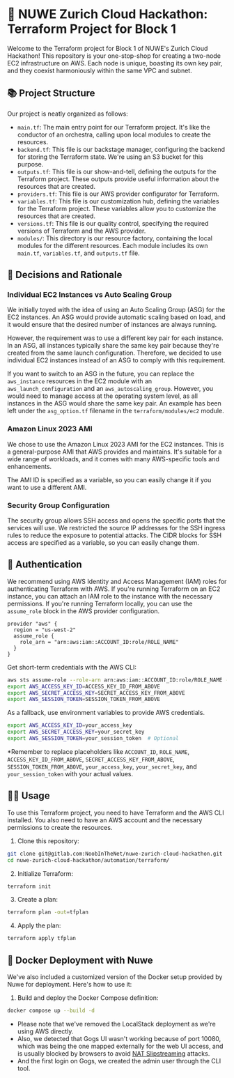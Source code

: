# 🚀 NUWE Zurich Cloud Hackathon: Terraform Project for Block 1

Welcome to the Terraform project for Block 1 of NUWE's Zurich Cloud Hackathon! This repository is your one-stop-shop for creating a two-node EC2 infrastructure on AWS. Each node is unique, boasting its own key pair, and they coexist harmoniously within the same VPC and subnet.

## 📚 Project Structure

Our project is neatly organized as follows:

- `main.tf`: The main entry point for our Terraform project. It's like the conductor of an orchestra, calling upon local modules to create the resources.
- `backend.tf`: This file is our backstage manager, configuring the backend for storing the Terraform state. We're using an S3 bucket for this purpose.
- `outputs.tf`: This file is our show-and-tell, defining the outputs for the Terraform project. These outputs provide useful information about the resources that are created.
- `providers.tf`: This file is our AWS provider configurator for Terraform.
- `variables.tf`: This file is our customization hub, defining the variables for the Terraform project. These variables allow you to customize the resources that are created.
- `versions.tf`: This file is our quality control, specifying the required versions of Terraform and the AWS provider.
- `modules/`: This directory is our resource factory, containing the local modules for the different resources. Each module includes its own `main.tf`, `variables.tf`, and `outputs.tf` file.

## 🧠 Decisions and Rationale

### Individual EC2 Instances vs Auto Scaling Group

We initially toyed with the idea of using an Auto Scaling Group (ASG) for the EC2 instances. An ASG would provide automatic scaling based on load, and it would ensure that the desired number of instances are always running.

However, the requirement was to use a different key pair for each instance. In an ASG, all instances typically share the same key pair because they're created from the same launch configuration. Therefore, we decided to use individual EC2 instances instead of an ASG to comply with this requirement.

If you want to switch to an ASG in the future, you can replace the `aws_instance` resources in the EC2 module with an `aws_launch_configuration` and an `aws_autoscaling_group`. However, you would need to manage access at the operating system level, as all instances in the ASG would share the same key pair. An example has been left under the `asg_option.tf` filename in the `terraform/modules/ec2` module.

### Amazon Linux 2023 AMI

We chose to use the Amazon Linux 2023 AMI for the EC2 instances. This is a general-purpose AMI that AWS provides and maintains. It's suitable for a wide range of workloads, and it comes with many AWS-specific tools and enhancements.

The AMI ID is specified as a variable, so you can easily change it if you want to use a different AMI.

### Security Group Configuration

The security group allows SSH access and opens the specific ports that the services will use. We restricted the source IP addresses for the SSH ingress rules to reduce the exposure to potential attacks. The CIDR blocks for SSH access are specified as a variable, so you can easily change them.

## 🔐 Authentication

We recommend using AWS Identity and Access Management (IAM) roles for authenticating Terraform with AWS. If you're running Terraform on an EC2 instance, you can attach an IAM role to the instance with the necessary permissions. If you're running Terraform locally, you can use the `assume_role` block in the AWS provider configuration.

```hcl
provider "aws" {
  region = "us-west-2"
  assume_role {
    role_arn = "arn:aws:iam::ACCOUNT_ID:role/ROLE_NAME"
  }
}
```

Get short-term credentials with the AWS CLI:

```sh
aws sts assume-role --role-arn arn:aws:iam::ACCOUNT_ID:role/ROLE_NAME --role-session-name SESSION_NAME
export AWS_ACCESS_KEY_ID=ACCESS_KEY_ID_FROM_ABOVE
export AWS_SECRET_ACCESS_KEY=SECRET_ACCESS_KEY_FROM_ABOVE
export AWS_SESSION_TOKEN=SESSION_TOKEN_FROM_ABOVE
```

As a fallback, use environment variables to provide AWS credentials.

```sh
export AWS_ACCESS_KEY_ID=your_access_key
export AWS_SECRET_ACCESS_KEY=your_secret_key
export AWS_SESSION_TOKEN=your_session_token  # Optional
```

\*Remember to replace placeholders like `ACCOUNT_ID`, `ROLE_NAME`, `ACCESS_KEY_ID_FROM_ABOVE`, `SECRET_ACCESS_KEY_FROM_ABOVE`, `SESSION_TOKEN_FROM_ABOVE`, `your_access_key`, `your_secret_key`, and `your_session_token` with your actual values.

## 🏃‍♂️ Usage

To use this Terraform project, you need to have Terraform and the AWS CLI installed. You also need to have an AWS account and the necessary permissions to create the resources.

1. Clone this repository:

```bash
git clone git@gitlab.com:NoobInTheNet/nuwe-zurich-cloud-hackathon.git
cd nuwe-zurich-cloud-hackathon/automation/terraform/
```

2. Initialize Terraform:

```bash
terraform init
```

3. Create a plan:

```bash
terraform plan -out=tfplan
```

4. Apply the plan:

```bash
terraform apply tfplan
```

## 🐳 Docker Deployment with Nuwe

We've also included a customized version of the Docker setup provided by Nuwe for deployment. Here's how to use it:

1. Build and deploy the Docker Compose definition:

```bash
docker compose up --build -d
```

- Please note that we've removed the LocalStack deployment as we're using AWS directly.
- Also, we detected that Gogs UI wasn't working because of port 10080, which was being the one mapped externally for the web UI access, and is usually blocked by browsers to avoid [NAT Slipstreaming](https://www.vandis.com/insights/nat-slipstream-what-it-is-and-how-to-protect-your-organization/) attacks.
- And the first login on Gogs, we created the admin user through the CLI tool.
